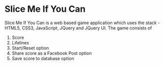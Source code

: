 # Slice Me If You Can
Slice Me If You Can is a web based game application which uses the stack - HTML5, CSS3, JavaScript, JQuery and JQuery UI.
The game consists of 
  1. Score 
  2. Lifelines
  3. Start/Reset option
  4. Share score as a Facebook Post option
  5. Save score to database option

